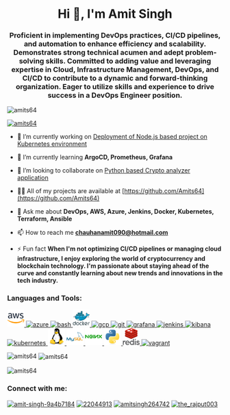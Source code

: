 <h1 align="center">Hi 👋, I'm Amit Singh</h1>
<h3 align="center">Proficient in implementing DevOps practices, CI/CD pipelines, and automation to enhance efficiency and scalability. Demonstrates strong technical acumen and adept problem-solving skills. Committed to adding value and leveraging expertise in Cloud, Infrastructure Management, DevOps, and CI/CD to contribute to a dynamic and forward-thinking organization. Eager to utilize skills and experience to drive success in a DevOps Engineer position.</h3>

<p align="left"> <img src="https://komarev.com/ghpvc/?username=amits64&label=Profile%20views&color=0e75b6&style=flat" alt="amits64" /> </p>

<p align="left"> <a href="https://github.com/ryo-ma/github-profile-trophy"><img src="https://github-profile-trophy.vercel.app/?username=amits64" alt="amits64" /></a> </p>

- 🔭 I’m currently working on [Deployment of Node.js based project on Kubernetes environment](https://github.com/Amits64/crud-app/tree/crud-app-v2)

- 🌱 I’m currently learning **ArgoCD, Prometheus, Grafana**

- 👯 I’m looking to collaborate on [Python based Crypto analyzer application](https://github.com/Amits64/stock-analyzer.git)

- 👨‍💻 All of my projects are available at [https://github.com/Amits64](https://github.com/Amits64)

- 💬 Ask me about **DevOps, AWS, Azure, Jenkins, Docker, Kubernetes, Terraform, Ansible**

- 📫 How to reach me **chauhanamit090@hotmail.com**

- ⚡ Fun fact **When I'm not optimizing CI/CD pipelines or managing cloud infrastructure, I enjoy exploring the world of cryptocurrency and blockchain technology. I'm passionate about staying ahead of the curve and constantly learning about new trends and innovations in the tech industry.**

<h3 align="left">Languages and Tools:</h3>
<p align="left"> <a href="https://aws.amazon.com" target="_blank" rel="noreferrer"> <img src="https://raw.githubusercontent.com/devicons/devicon/master/icons/amazonwebservices/amazonwebservices-original-wordmark.svg" alt="aws" width="40" height="40"/> </a> <a href="https://azure.microsoft.com/en-in/" target="_blank" rel="noreferrer"> <img src="https://www.vectorlogo.zone/logos/microsoft_azure/microsoft_azure-icon.svg" alt="azure" width="40" height="40"/> </a> <a href="https://www.gnu.org/software/bash/" target="_blank" rel="noreferrer"> <img src="https://www.vectorlogo.zone/logos/gnu_bash/gnu_bash-icon.svg" alt="bash" width="40" height="40"/> </a> <a href="https://www.docker.com/" target="_blank" rel="noreferrer"> <img src="https://raw.githubusercontent.com/devicons/devicon/master/icons/docker/docker-original-wordmark.svg" alt="docker" width="40" height="40"/> </a> <a href="https://cloud.google.com" target="_blank" rel="noreferrer"> <img src="https://www.vectorlogo.zone/logos/google_cloud/google_cloud-icon.svg" alt="gcp" width="40" height="40"/> </a> <a href="https://git-scm.com/" target="_blank" rel="noreferrer"> <img src="https://www.vectorlogo.zone/logos/git-scm/git-scm-icon.svg" alt="git" width="40" height="40"/> </a> <a href="https://grafana.com" target="_blank" rel="noreferrer"> <img src="https://www.vectorlogo.zone/logos/grafana/grafana-icon.svg" alt="grafana" width="40" height="40"/> </a> <a href="https://www.jenkins.io" target="_blank" rel="noreferrer"> <img src="https://www.vectorlogo.zone/logos/jenkins/jenkins-icon.svg" alt="jenkins" width="40" height="40"/> </a> <a href="https://www.elastic.co/kibana" target="_blank" rel="noreferrer"> <img src="https://www.vectorlogo.zone/logos/elasticco_kibana/elasticco_kibana-icon.svg" alt="kibana" width="40" height="40"/> </a> <a href="https://kubernetes.io" target="_blank" rel="noreferrer"> <img src="https://www.vectorlogo.zone/logos/kubernetes/kubernetes-icon.svg" alt="kubernetes" width="40" height="40"/> </a> <a href="https://www.linux.org/" target="_blank" rel="noreferrer"> <img src="https://raw.githubusercontent.com/devicons/devicon/master/icons/linux/linux-original.svg" alt="linux" width="40" height="40"/> </a> <a href="https://www.mysql.com/" target="_blank" rel="noreferrer"> <img src="https://raw.githubusercontent.com/devicons/devicon/master/icons/mysql/mysql-original-wordmark.svg" alt="mysql" width="40" height="40"/> </a> <a href="https://www.nginx.com" target="_blank" rel="noreferrer"> <img src="https://raw.githubusercontent.com/devicons/devicon/master/icons/nginx/nginx-original.svg" alt="nginx" width="40" height="40"/> </a> <a href="https://www.python.org" target="_blank" rel="noreferrer"> <img src="https://raw.githubusercontent.com/devicons/devicon/master/icons/python/python-original.svg" alt="python" width="40" height="40"/> </a> <a href="https://redis.io" target="_blank" rel="noreferrer"> <img src="https://raw.githubusercontent.com/devicons/devicon/master/icons/redis/redis-original-wordmark.svg" alt="redis" width="40" height="40"/> </a> <a href="https://www.vagrantup.com/" target="_blank" rel="noreferrer"> <img src="https://www.vectorlogo.zone/logos/vagrantup/vagrantup-icon.svg" alt="vagrant" width="40" height="40"/> </a> </p>

<p><img align="left" src="https://github-readme-stats.vercel.app/api/top-langs?username=amits64&show_icons=true&locale=en&layout=compact" alt="amits64" /></p>

<p>&nbsp;<img align="center" src="https://github-readme-stats.vercel.app/api?username=amits64&show_icons=true&locale=en" alt="amits64" /></p>

<p><img align="center" src="https://github-readme-streak-stats.herokuapp.com/?user=amits64&" alt="amits64" /></p>

<h3 align="left">Connect with me:</h3>
<p align="left">
<a href="https://linkedin.com/in/amit-singh-9a4b7184" target="blank"><img align="center" src="https://raw.githubusercontent.com/rahuldkjain/github-profile-readme-generator/master/src/images/icons/Social/linked-in-alt.svg" alt="amit-singh-9a4b7184" height="30" width="40" /></a>
<a href="https://stackoverflow.com/users/22044913" target="blank"><img align="center" src="https://raw.githubusercontent.com/rahuldkjain/github-profile-readme-generator/master/src/images/icons/Social/stack-overflow.svg" alt="22044913" height="30" width="40" /></a>
<a href="https://fb.com/amitsingh264742" target="blank"><img align="center" src="https://raw.githubusercontent.com/rahuldkjain/github-profile-readme-generator/master/src/images/icons/Social/facebook.svg" alt="amitsingh264742" height="30" width="40" /></a>
<a href="https://instagram.com/the_rajput003" target="blank"><img align="center" src="https://raw.githubusercontent.com/rahuldkjain/github-profile-readme-generator/master/src/images/icons/Social/instagram.svg" alt="the_rajput003" height="30" width="40" /></a>
</p>
